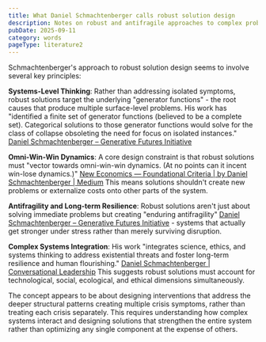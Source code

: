```yaml
---
title: What Daniel Schmachtenberger calls robust solution design
description: Notes on robust and antifragile approaches to complex problems
pubDate: 2025-09-11
category: words
pageType: literature2
---
```


Schmachtenberger's approach to robust solution design seems to involve several key principles:

**Systems-Level Thinking**: Rather than addressing isolated symptoms, robust solutions target the underlying "generator functions" - the root causes that produce multiple surface-level problems. His work has "identified a finite set of generator functions (believed to be a complete set). Categorical solutions to those generator functions would solve for the class of collapse obsoleting the need for focus on isolated instances." [Daniel Schmachtenberger – Generative Futures Initiative](https://generativefutures.org/personnel/daniel-schmachtenberger/)

**Omni-Win-Win Dynamics**: A core design constraint is that robust solutions must "vector towards omni-win-win dynamics. (At no points can it incent win-lose dynamics.)" [New Economics — Foundational Criteria | by Daniel Schmachtenberger | Medium](https://medium.com/@danielschmachtenberger/new-economics-foundational-criteria-445d45d777c9) This means solutions shouldn't create new problems or externalize costs onto other parts of the system.

**Antifragility and Long-term Resilience**: Robust solutions aren't just about solving immediate problems but creating "enduring antifragility" [Daniel Schmachtenberger – Generative Futures Initiative](https://generativefutures.org/personnel/daniel-schmachtenberger/) - systems that actually get stronger under stress rather than merely surviving disruption.

**Complex Systems Integration**: His work "integrates science, ethics, and systems thinking to address existential threats and foster long-term resilience and human flourishing." [Daniel Schmachtenberger | Conversational Leadership](https://conversational-leadership.net/person/daniel-schmachtenberger/) This suggests robust solutions must account for technological, social, ecological, and ethical dimensions simultaneously.

The concept appears to be about designing interventions that address the deeper structural patterns creating multiple crisis symptoms, rather than treating each crisis separately. This requires understanding how complex systems interact and designing solutions that strengthen the entire system rather than optimizing any single component at the expense of others.
